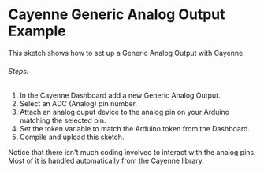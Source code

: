 # Cayenne Generic Analog Output Example

This sketch shows how to set up a Generic Analog Output with Cayenne.

###### Steps:
1. In the Cayenne Dashboard add a new Generic Analog Output.
2. Select an ADC (Analog) pin number.
3. Attach an analog ouput device to the analog pin on your Arduino matching the selected pin.
4. Set the token variable to match the Arduino token from the Dashboard.
5. Compile and upload this sketch.

Notice that there isn't much coding involved to interact with the analog pins.
Most of it is handled automatically from the Cayenne library.